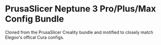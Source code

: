 # PrusaSlicer Neptune 3 Pro/Plus/Max Config Bundle
Cloned from the PrusaSlicer Creality bundle and motified to closely match Elegoo's offical Cura configs.
